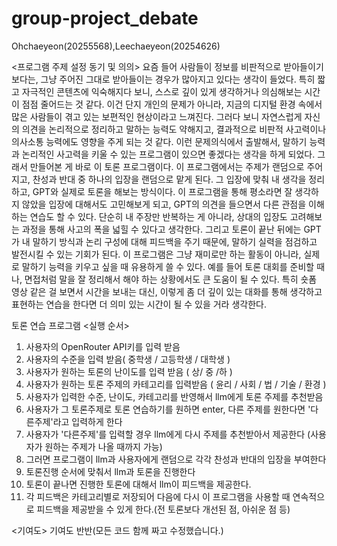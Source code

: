 # group-project_debate
Ohchaeyeon(20255568),Leechaeyeon(20254626)

<프로그램 주제 설정 동기 및 의의>
요즘 들어 사람들이 정보를 비판적으로 받아들이기보다는, 그냥 주어진 그대로 받아들이는 경우가 많아지고 있다는 생각이 들었다. 특히 짧고 자극적인 콘텐츠에 익숙해지다 보니, 스스로 깊이 있게 생각하거나 의심해보는 시간이 점점 줄어드는 것 같다. 이건 단지 개인의 문제가 아니라, 지금의 디지털 환경 속에서 많은 사람들이 겪고 있는 보편적인 현상이라고 느껴진다. 그러다 보니 자연스럽게 자신의 의견을 논리적으로 정리하고 말하는 능력도 약해지고, 결과적으로 비판적 사고력이나 의사소통 능력에도 영향을 주게 되는 것 같다.
이런 문제의식에서 출발해서, 말하기 능력과 논리적인 사고력을 키울 수 있는 프로그램이 있으면 좋겠다는 생각을 하게 되었다. 그래서 만들어본 게 바로 이 토론 프로그램이다. 이 프로그램에서는 주제가 랜덤으로 주어지고, 찬성과 반대 중 하나의 입장을 랜덤으로 맡게 된다. 그 입장에 맞춰 내 생각을 정리하고, GPT와 실제로 토론을 해보는 방식이다.
이 프로그램을 통해 평소라면 잘 생각하지 않았을 입장에 대해서도 고민해보게 되고, GPT의 의견을 들으면서 다른 관점을 이해하는 연습도 할 수 있다. 단순히 내 주장만 반복하는 게 아니라, 상대의 입장도 고려해보는 과정을 통해 사고의 폭을 넓힐 수 있다고 생각한다. 그리고 토론이 끝난 뒤에는 GPT가 내 말하기 방식과 논리 구성에 대해 피드백을 주기 때문에, 말하기 실력을 점검하고 발전시킬 수 있는 기회가 된다.
이 프로그램은 그냥 재미로만 하는 활동이 아니라, 실제로 말하기 능력을 키우고 싶을 때 유용하게 쓸 수 있다. 예를 들어 토론 대회를 준비할 때나, 면접처럼 말을 잘 정리해서 해야 하는 상황에서도 큰 도움이 될 수 있다. 특히 숏폼 영상 같은 걸 보면서 시간을 보내는 대신, 이렇게 좀 더 깊이 있는 대화를 통해 생각하고 표현하는 연습을 한다면 더 의미 있는 시간이 될 수 있을 거라 생각한다.

토론 연습 프로그램
<실행 순서> 
1. 사용자의 OpenRouter API키를 입력 받음
2. 사용자의 수준을 입력 받음( 중학생 / 고등학생 / 대학생 )
3. 사용자가 원하는 토론의 난이도를 입력 받음 ( 상/ 중 /하 )
4. 사용자가 원하는 토론 주제의 카테고리를 입력받음 ( 윤리 / 사회 / 법 / 기술 / 환경 )
5. 사용자가 입력한 수준, 난이도, 카테고리를 반영해서 llm에게 토론 주제를 추천받음
6. 사용자가 그 토론주제로 토론 연습하기를 원하면 enter, 다른 주제를 원한다면 '다른주제'라고 입력하게 한다
7. 사용자가 '다른주제'를 입력할 경우 llm에게 다시 주제를 추천받아서 제공한다 (사용자가 원하는 주제가 나올 때까지 가능)
8. 그러면 프로그램이 llm과 사용자에게 랜덤으로 각각 찬성과 반대의 입장을 부여한다
9. 토론진행 순서에 맞춰서 llm과 토론을 진행한다
10. 토론이 끝나면 진행한 토론에 대해서 llm이 피드백을 제공한다.
11. 각 피드백은 카테고리별로 저장되어 다음에 다시 이 프로그램을 사용할 때 연속적으로 피드백을 제공받을 수 있게 한다.(전 토론보다 개선된 점, 아쉬운 점 등)
    
<기여도>
기여도 반반(모든 코드 함께 짜고 수정했습니다.)
